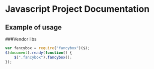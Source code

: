 # Javascript Project Documentation

## Example of usage
###Vendor libs
```js
var fancybox = require("fancybox")($);
$(document).ready(function() {
    $(".fancybox").fancybox();
});
```
